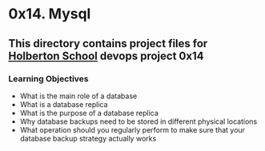 # 0x14. Mysql
## This directory contains project files for [Holberton School](https://www.holbertonschool.com/) devops project 0x14

### Learning Objectives
* What is the main role of a database
* What is a database replica
* What is the purpose of a database replica
* Why database backups need to be stored in different physical locations
* What operation should you regularly perform to make sure that your database backup strategy actually works
